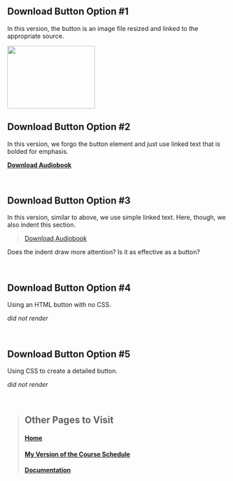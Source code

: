 
## Download Button Option #1
In this version, the button is an image file resized and linked to the appropriate source. 

[<img src="https://user-images.githubusercontent.com/127159368/223621420-b914a95c-838b-4d34-bb85-bf6c074c0bb9.png" width="200" height="143" />](https://lmgtfy.app/?q=How+to+Download+an+Audiobook)

## Download Button Option #2
In this version, we forgo the button element and just use linked text that is bolded for emphasis. 

**[Download Audiobook](https://lmgtfy.app/?q=How+to+Download+an+Audiobook)**

<br>


## Download Button Option #3
In this version, similar to above, we use simple linked text. Here, though, we also indent this section.

> [Download Audiobook](https://lmgtfy.app/?q=How+to+Download+an+Audiobook)

Does the indent draw more attention? Is it as effective as a button? 

<br>

## Download Button Option #4
Using an HTML button with no CSS.

*did not render*

<br>

## Download Button Option #5
Using CSS to create a detailed button.

*did not render* 

<br>


  
  
> ## Other Pages to Visit
>
> #### [Home](README.md)
> #### [My Version of the Course Schedule](Schedule.md)
> #### [Documentation](Documentation.md)
